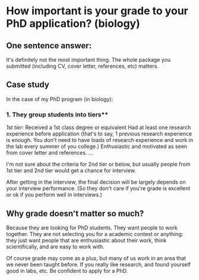# How important is your grade to your PhD application? (biology)

## One sentence answer:
It's definitely not the most important thing. The whole package you submitted (including CV, cover letter, references, etc) matters.

## Case study
In the case of my PhD program (in biology):
### 1. They group students into tiers**
*1st tier*: 
	Received a 1st class degree or equivalent
	Had at least one research experience before application (that's to say, 1 previous research experience is enough. You don't need to have loads of research experience and work in the lab every summer of you college.)
	Enthusiastic and motivated as seen from cover letter and references.
	...

I'm not sure about the criteria for 2nd tier or below, but usually people from 1st tier and 2nd tier would get a chance for interview.

After getting in the interview, the final decision will be largely depends on your interview performance. (So they don't care if you're grade is excellent or ok if you perform well in interviews.)


## Why grade doesn't matter so much?
Because they are looking for PhD students. They want people to work together. They are not selecting you for a academic contest or anything: they just want people that are enthusiastic about their work, think scientifically, and are easy to work with. 

Of course grade may come as a plus, but many of us work in an area that we never been taught before. If you really like research, and found yourself good in labs, etc. Be confident to apply for a PhD.